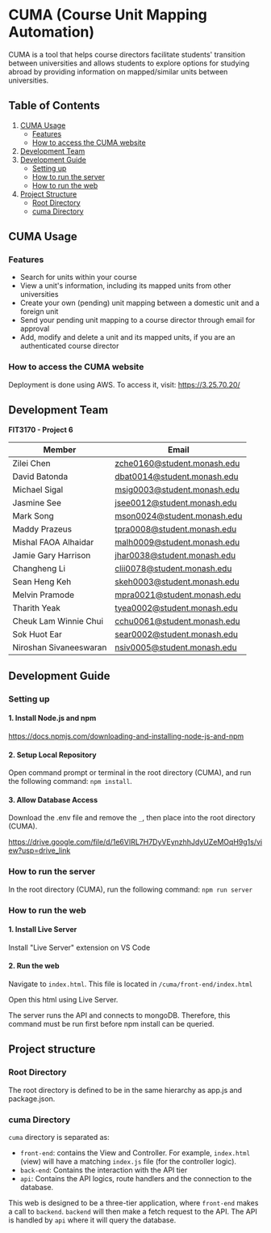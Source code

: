 # CUMA (Course Unit Mapping Automation)

CUMA is a tool that helps course directors facilitate students' transition between universities and allows students to explore options for studying abroad by providing information on mapped/similar units between universities.



## Table of Contents

1. [CUMA Usage](#cuma-usage)
    - [Features](#features)
    - [How to access the CUMA website](#how-to-access-the-cuma-website)
2. [Development Team](#development-team)
3. [Development Guide](#development-guide)
    - [Setting up](#setting-up)
    - [How to run the server](#how-to-run-the-server)
    - [How to run the web](#how-to-run-the-web)
4. [Project Structure](#project-structure)
    - [Root Directory](#root-directory)
    - [cuma Directory](#cuma-directory)



## CUMA Usage

### Features
- Search for units within your course
- View a unit's information, including its mapped units from other universities
- Create your own (pending) unit mapping between a domestic unit and a foreign unit
- Send your pending unit mapping to a course director through email for approval
- Add, modify and delete a unit and its mapped units, if you are an authenticated course director


### How to access the CUMA website

Deployment is done using AWS. To access it, visit: https://3.25.70.20/



## Development Team

**FIT3170 - Project 6**

| Member                 | Email                       |
| ---------------------- | --------------------------- |
| Zilei Chen             | zche0160@student.monash.edu |
| David Batonda          | dbat0014@student.monash.edu |
| Michael Sigal          | msig0003@student.monash.edu |
| Jasmine See            | jsee0012@student.monash.edu |
| Mark Song              | mson0024@student.monash.edu |
| Maddy Prazeus          | tpra0008@student.monash.edu |
| Mishal FAOA Alhaidar   | malh0009@student.monash.edu |
| Jamie Gary Harrison    | jhar0038@student.monash.edu |
| Changheng Li           | clii0078@student.monash.edu |
| Sean Heng Keh          | skeh0003@student.monash.edu |
| Melvin Pramode         | mpra0021@student.monash.edu |
| Tharith Yeak           | tyea0002@student.monash.edu |
| Cheuk Lam Winnie Chui  | cchu0061@student.monash.edu |
| Sok Huot Ear           | sear0002@student.monash.edu |
| Niroshan Sivaneeswaran | nsiv0005@student.monash.edu |



## Development Guide

### Setting up

#### 1. Install Node.js and npm

https://docs.npmjs.com/downloading-and-installing-node-js-and-npm

#### 2. Setup Local Repository

Open command prompt or terminal in the root directory (CUMA), and run the following command: `npm install`.

#### 3. Allow Database Access

Download the .env file and remove the `_`, then place into the root directory (CUMA).

https://drive.google.com/file/d/1e6VIRL7H7DyVEynzhhJdyUZeMOqH9g1s/view?usp=drive_link


### How to run the server

In the root directory (CUMA), run the following command: `npm run server`


### How to run the web

#### 1. Install Live Server

Install "Live Server" extension on VS Code

#### 2. Run the web

Navigate to `index.html`.
This file is located in `/cuma/front-end/index.html`

Open this html using Live Server.

The server runs the API and connects to mongoDB. Therefore, this command must be run first
before npm install can be queried.



## Project structure


### Root Directory

The root directory is defined to be in the same hierarchy as app.js and package.json.


### cuma Directory

`cuma` directory is separated as:

- `front-end`: contains the View and Controller. For example, `index.html` (view) will have a matching `index.js` file (for the controller logic).
- `back-end`: Contains the interaction with the API tier
- `api`: Contains the API logics, route handlers and the connection to the database.

This web is designed to be a three-tier application, where `front-end` makes a call to `backend`. `backend` will then make a fetch request to the API. The API is handled by `api` where it will query the database.
